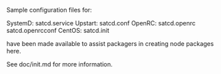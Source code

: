 Sample configuration files for:

SystemD: satcd.service
Upstart: satcd.conf
OpenRC:  satcd.openrc
         satcd.openrcconf
CentOS:  satcd.init

have been made available to assist packagers in creating node packages here.

See doc/init.md for more information.
